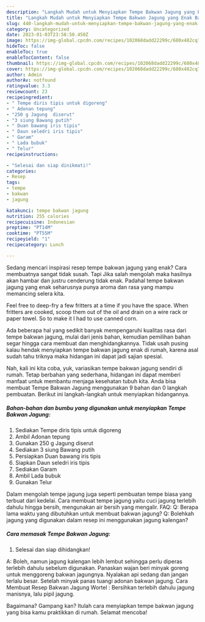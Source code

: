```yaml
---
description: "Langkah Mudah untuk Menyiapkan Tempe Bakwan Jagung yang Enak Banget"
title: "Langkah Mudah untuk Menyiapkan Tempe Bakwan Jagung yang Enak Banget"
slug: 440-langkah-mudah-untuk-menyiapkan-tempe-bakwan-jagung-yang-enak-banget
category: Uncategorized
date: 2023-01-03T23:58:50.450Z
image: https://img-global.cpcdn.com/recipes/102068dadd22299c/680x482cq70/tempe-bakwan-jagung-foto-resep-utama.jpg
hideToc: false
enableToc: true
enableTocContent: false
thumbnail: https://img-global.cpcdn.com/recipes/102068dadd22299c/680x482cq70/tempe-bakwan-jagung-foto-resep-utama.jpg
cover: https://img-global.cpcdn.com/recipes/102068dadd22299c/680x482cq70/tempe-bakwan-jagung-foto-resep-utama.jpg
author: Admin
authorAv: notfound
ratingvalue: 3.3
reviewcount: 23
recipeingredient:
- " Tempe diris tipis untuk digoreng"
- " Adonan tepung"
- "250 g Jagung  diserut"
- "3 siung Bawang putih"
- " Duan bawang iris tipis"
- " Daun seledri iris tipis"
- " Garam"
- " Lada bubuk"
- " Telur"
recipeinstructions:

- "Selesai dan siap dinikmati!"
categories:
- Resep
tags:
- tempe
- bakwan
- jagung

katakunci: tempe bakwan jagung 
nutrition: 255 calories
recipecuisine: Indonesian
preptime: "PT14M"
cooktime: "PT55M"
recipeyield: "1"
recipecategory: Lunch

---
```



Sedang mencari inspirasi resep tempe bakwan jagung yang enak? Cara membuatnya sangat tidak susah. Tapi Jika salah mengolah maka hasilnya akan hambar dan justru cenderung tidak enak. Padahal tempe bakwan jagung yang enak seharusnya punya aroma dan rasa yang mampu memancing selera kita.


Feel free to deep-fry a few fritters at a time if you have the space. When fritters are cooked, scoop them out of the oil and drain on a wire rack or paper towel. So to make it I had to use canned corn.

Ada beberapa hal yang sedikit banyak mempengaruhi kualitas rasa dari tempe bakwan jagung, mulai dari jenis bahan, kemudian pemilihan bahan segar hingga cara membuat dan menghidangkannya. Tidak usah pusing kalau hendak menyiapkan tempe bakwan jagung enak di rumah, karena asal sudah tahu triknya maka hidangan ini dapat jadi sajian spesial.


Nah, kali ini kita coba, yuk, variasikan tempe bakwan jagung sendiri di rumah. Tetap berbahan yang sederhana, hidangan ini dapat memberi manfaat untuk membantu menjaga kesehatan tubuh kita. Anda bisa membuat Tempe Bakwan Jagung menggunakan 9 bahan dan 0 langkah pembuatan. Berikut ini langkah-langkah untuk menyiapkan hidangannya.

<!--inarticleads1-->

##### Bahan-bahan dan bumbu yang digunakan untuk menyiapkan Tempe Bakwan Jagung:

1. Sediakan  Tempe diris tipis untuk digoreng
1. Ambil  Adonan tepung
1. Gunakan 250 g Jagung  diserut
1. Sediakan 3 siung Bawang putih
1. Persiapkan  Duan bawang iris tipis
1. Siapkan  Daun seledri iris tipis
1. Sediakan  Garam
1. Ambil  Lada bubuk
1. Gunakan  Telur


Dalam mengolah tempe jagung juga seperti pembuatan tempe biasa yang terbuat dari kedelai. Cara membuat tempe jagung yaitu cuci jagung terlebih dahulu hingga bersih, mengunakan air bersih yang mengalir. FAQ: Q: Berapa lama waktu yang dibutuhkan untuk membuat bakwan jagung? Q: Bolehkah jagung yang digunakan dalam resep ini menggunakan jagung kalengan? 

<!--inarticleads2-->

##### Cara memasak Tempe Bakwan Jagung:


1. Selesai dan siap dihidangkan!

A: Boleh, namun jagung kalengan lebih lembut sehingga perlu diperas terlebih dahulu sebelum digunakan. Panaskan wajan beri minyak goreng untuk menggoreng bakwan jagungnya. Nyalakan api sedang dan jangan terlalu besar. Setelah minyak panas tuangi adonan bakwan jagung. Cara Membuat Resep Bakwan Jagung Wortel : Bersihkan terlebih dahulu jagung manisnya, lalu pipil jagung. 

Bagaimana? Gampang kan? Itulah cara menyiapkan tempe bakwan jagung yang bisa kamu praktikkan di rumah. Selamat mencoba!
